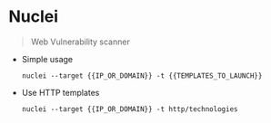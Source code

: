 # Nuclei

> Web Vulnerability scanner

- Simple usage

    `nuclei --target {{IP_OR_DOMAIN}} -t {{TEMPLATES_TO_LAUNCH}}`

- Use HTTP templates

    `nuclei --target {{IP_OR_DOMAIN}} -t http/technologies`